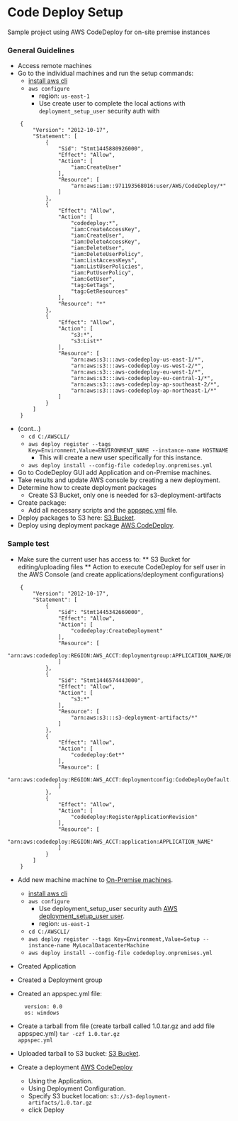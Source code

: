 # Code Deploy Setup
Sample project using AWS CodeDeploy for on-site premise instances

### General Guidelines

* Access remote machines
* Go to the individual machines and run the setup commands:
    * [install aws cli](http://docs.aws.amazon.com/cli/latest/userguide/installing.html)
    * `aws configure`
        * region: `us-east-1`
        * Use create user to complete the local actions with `deployment_setup_user` security auth with

```
    {
        "Version": "2012-10-17",
        "Statement": [
            {
                "Sid": "Stmt1445880926000",
                "Effect": "Allow",
                "Action": [
                    "iam:CreateUser"
                ],
                "Resource": [
                    "arn:aws:iam::971193568016:user/AWS/CodeDeploy/*"
                ]
            },
            {
                "Effect": "Allow",
                "Action": [
                    "codedeploy:*",
                    "iam:CreateAccessKey",
                    "iam:CreateUser",
                    "iam:DeleteAccessKey",
                    "iam:DeleteUser",
                    "iam:DeleteUserPolicy",
                    "iam:ListAccessKeys",
                    "iam:ListUserPolicies",
                    "iam:PutUserPolicy",
                    "iam:GetUser",
                    "tag:GetTags",
                    "tag:GetResources"
                ],
                "Resource": "*"
            },
            {
                "Effect": "Allow",
                "Action": [
                    "s3:*",
                    "s3:List*"
                ],
                "Resource": [
                    "arn:aws:s3:::aws-codedeploy-us-east-1/*",
                    "arn:aws:s3:::aws-codedeploy-us-west-2/*",
                    "arn:aws:s3:::aws-codedeploy-eu-west-1/*",
                    "arn:aws:s3:::aws-codedeploy-eu-central-1/*",
                    "arn:aws:s3:::aws-codedeploy-ap-southeast-2/*",
                    "arn:aws:s3:::aws-codedeploy-ap-northeast-1/*"
                ]
            }
        ]
    }
```

* (cont...)
    * `cd C:/AWSCLI/`
    * `aws deploy register --tags Key=Environment,Value=ENVIRONMENT_NAME --instance-name HOSTNAME`
        * This will create a new user specifically for this instance.
    * `aws deploy install --config-file codedeploy.onpremises.yml`
* Go to CodeDeploy GUI add Application and on-Premise machines.
* Take results and update AWS console by creating a new deployment.
* Determine how to create deployment packages
    * Create S3 Bucket, only one is needed for s3-deployment-artifacts
* Create package:
    * Add all necessary scripts and the [appspec.yml](http://docs.aws.amazon.com/codedeploy/latest/userguide/app-spec-ref.html) file.
* Deploy packages to S3 here: [S3 Bucket](https://console.aws.amazon.com/s3/home?region=us-east-1#&bucket=s3-deployment-artifacts/).
* Deploy using deployment package [AWS CodeDeploy](https://console.aws.amazon.com/codedeploy/home?region=us-east-1#/deployments).

### Sample test

* Make sure the current user has access to:
** S3 Bucket for editing/uploading files
** Action to execute CodeDeploy for self user in the AWS Console (and create applications/deployment configurations)

```
    {
        "Version": "2012-10-17",
        "Statement": [
            {
                "Sid": "Stmt1445342669000",
                "Effect": "Allow",
                "Action": [
                    "codedeploy:CreateDeployment"
                ],
                "Resource": [
                    "arn:aws:codedeploy:REGION:AWS_ACCT:deploymentgroup:APPLICATION_NAME/DEPLOYMENT_GROUP"
                ]
            },
            {
                "Sid": "Stmt1446574443000",
                "Effect": "Allow",
                "Action": [
                    "s3:*"
                ],
                "Resource": [
                    "arn:aws:s3:::s3-deployment-artifacts/*"
                ]
            },
            {
                "Effect": "Allow",
                "Action": [
                    "codedeploy:Get*"
                ],
                "Resource": [
                    "arn:aws:codedeploy:REGION:AWS_ACCT:deploymentconfig:CodeDeployDefault.*"
                ]
            },
            {
                "Effect": "Allow",
                "Action": [
                    "codedeploy:RegisterApplicationRevision"
                ],
                "Resource": [
                    "arn:aws:codedeploy:REGION:AWS_ACCT:application:APPLICATION_NAME"
                ]
            }
        ]
    }
```

* Add new machine machine to [On-Premise machines](https://console.aws.amazon.com/codedeploy/home?region=us-east-1#/onPremisesInstances).
    * [install aws cli](http://docs.aws.amazon.com/cli/latest/userguide/installing.html)
    * `aws configure`
        * Use deployment_setup_user security auth [AWS deployment_setup_user user](https://console.aws.amazon.com/iam/home?region=us-east-1#users/deployment_setup_user).
        * region: `us-east-1`
    * `cd C:/AWSCLI/`
    * `aws deploy register --tags Key=Environment,Value=Setup --instance-name MyLocalDatacenterMachine`
    * `aws deploy install --config-file codedeploy.onpremises.yml`
* Created Application
* Created a Deployment group
* Created an appspec.yml file:

        version: 0.0
        os: windows

* Create a tarball from file (create tarball called 1.0.tar.gz and add file appspec.yml) <code>tar -czf 1.0.tar.gz appspec.yml</code>
* Uploaded tarball to S3 bucket: [S3 Bucket](https://console.aws.amazon.com/s3/home?region=us-east-1#&bucket=s3-deployment-artifacts).
* Create a deployment [AWS CodeDeploy](https://console.aws.amazon.com/codedeploy/home?region=us-east-1#/deployments)
    * Using the Application.
    * Using Deployment Configuration.
    * Specify S3 bucket location: `s3://s3-deployment-artifacts/1.0.tar.gz`
    * click Deploy